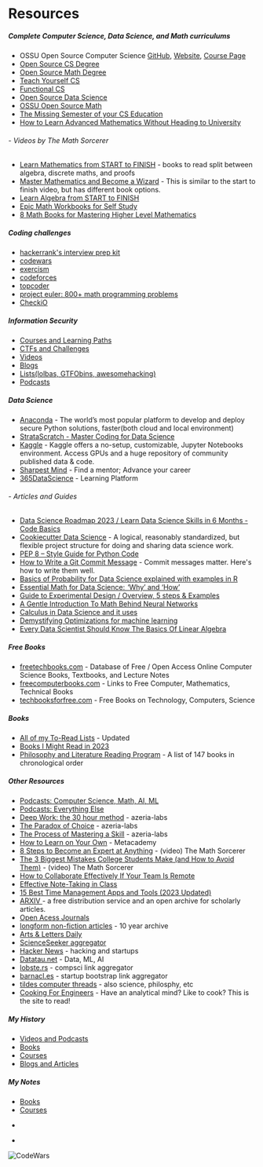 # Resources 

##### Complete Computer Science, Data Science, and Math curriculums

* OSSU Open Source Computer Science [GitHub](https://github.com/ossu/computer-science), [Website](https://ossu.firebaseapp.com/#/), [Course Page](https://ossu.thinkific.com/courses/computer-science-v7)
* [Open Source CS Degree](https://github.com/mvillaloboz/open-source-cs-degree)
* [Open Source Math Degree](https://github.com/shanirivers/open-source-mathematics-degree)
* [Teach Yourself CS](https://teachyourselfcs.com/)
* [Functional CS](https://functionalcs.github.io/curriculum/)
* [Open Source Data Science](https://github.com/datasciencemasters/go)
* [OSSU Open Source Math](https://github.com/ossu/math)
* [The Missing Semester of your CS Education](https://missing.csail.mit.edu/)
* [How to Learn Advanced Mathematics Without Heading to University](https://www.quantstart.com/articles/How-to-Learn-Advanced-Mathematics-Without-Heading-to-University-Part-1/)
###### - Videos by The Math Sorcerer
* [Learn Mathematics from START to FINISH](https://www.youtube.com/watch?v=didXE0HkSC8) - books to read split between algebra, discrete maths, and proofs
* [Master Mathematics and Become a Wizard](https://youtu.be/H6XejQOsfBY) - This is similar to the start to finish video, but has different book options. 
* [Learn Algebra from START to FINISH](https://youtu.be/S116mTfk2t8)
* [Epic Math Workbooks for Self Study](https://youtu.be/vuvcOXH4Z5Q)
* [8 Math Books for Mastering Higher Level Mathematics](https://youtu.be/cgffDIWZHQ4)

##### Coding challenges

* [hackerrank's interview prep kit](https://www.hackerrank.com/interview/interview-preparation-kit)
* [codewars](https://www.codewars.com)
* [exercism](https://exercism.org/tracks)
* [codeforces](https://codeforces.com)
* [topcoder](https://www.topcoder.com)
* [project euler: 800+ math programming problems](https://projecteuler.net/archives)
* [CheckiO](https://checkio.org)

##### Information Security

* [Courses and Learning Paths](http://jackwatt.com/infosec#information-security-courses-and-learning-paths)
* [CTFs and Challenges](http://jackwatt.com/infosec#ctf-and-hacking-challenges)
* [Videos](http://jackwatt.com/infosec#infosec-videos)
* [Blogs](http://jackwatt.com/infosec#infosec-blogs)
* [Lists(lolbas, GTFObins, awesomehacking)](http://jackwatt.com/infosec#lists-and-other-resources)
* [Podcasts](http://jackwatt.com/podcasts#information-security)

##### Data Science

* [Anaconda](https://www.anaconda.com/) - The world’s most popular platform to develop and deploy secure Python solutions, faster(both cloud and local environment)
* [StrataScratch - Master Coding for Data Science](https://www.stratascratch.com/)
* [Kaggle](https://www.kaggle.com/) - Kaggle offers a no-setup, customizable, Jupyter Notebooks environment. Access GPUs and a huge repository of community published data & code.
* [Sharpest Mind](https://www.sharpestminds.com/) - Find a mentor; Advance your career
* [365DataScience](https://learn.365datascience.com/) - Learning Platform
###### - Articles and Guides
* [Data Science Roadmap 2023 / Learn Data Science Skills in 6 Months - Code Basics](https://youtu.be/eaFaD_IBYW4)
* [Cookiecutter Data Science](https://drivendata.github.io/cookiecutter-data-science/) - A logical, reasonably standardized, but flexible project structure for doing and sharing data science work.
* [PEP 8 – Style Guide for Python Code](https://peps.python.org/pep-0008/)
* [How to Write a Git Commit Message](https://cbea.ms/git-commit/) - Commit messages matter. Here's how to write them well.
* [Basics of Probability for Data Science explained with examples in R](https://www.analyticsvidhya.com/blog/2017/02/basic-probability-data-science-with-examples/)
* [Essential Math for Data Science:  ‘Why’ and ‘How’](https://www.kdnuggets.com/2018/09/essential-math-data-science.html)
* [Guide to Experimental Design / Overview, 5 steps & Examples](https://www.scribbr.com/methodology/experimental-design/)
* [A Gentle Introduction To Math Behind Neural Networks](https://towardsdatascience.com/introduction-to-math-behind-neural-networks-e8b60dbbdeba)
* [Calculus in Data Science and it uses](https://towardsdatascience.com/calculus-in-data-science-and-its-uses-3f3e1b5e5b35)
* [Demystifying Optimizations for machine learning](https://towardsdatascience.com/demystifying-optimizations-for-machine-learning-c6c6405d3eea)
* [Every Data Scientist Should Know The Basics Of Linear Algebra](https://towardsdatascience.com/basics-of-linear-algebra-for-data-science-9e93ada24e5c)

##### Free Books

* [freetechbooks.com](http://www.freetechbooks.com) - Database of Free / Open Access Online Computer Science Books, Textbooks, and Lecture Notes
* [freecomputerbooks.com](https://freecomputerbooks.com/) - Links to Free Computer, Mathematics, Technical Books
* [techbooksforfree.com](https://techbooksforfree.com/) - Free Books on Technology, Computers, Science

##### Books
  
* [All of my To-Read Lists](http://jackwatt.com/books) - Updated
* [Books I Might Read in 2023](http://jackwatt.com/2023reading)
* [Philosophy and Literature Reading Program](http://jackwatt.com/lit) - A list of 147 books in chronological order


##### Other Resources
* [Podcasts: Computer Science, Math, AI, ML](http://jackwatt.com/podcasts#computer-science-and-programming)
* [Podcasts: Everything Else](http://jackwatt.com/podcasts#other-podcasts)
* [Deep Work: the 30 hour method](https://azeria-labs.com/the-importance-of-deep-work-the-30-hour-method-for-learning-a-new-skill/) - azeria-labs
* [The Paradox of Choice](https://azeria-labs.com/paradox-of-choice/) - azeria-labs
* [The Process of Mastering a Skill](https://azeria-labs.com/the-process-of-mastering-a-skill/) - azeria-labs
* [How to Learn on Your Own](https://metacademy.org/roadmaps/rgrosse/learn_on_your_own) - Metacademy
* [8 Steps to Become an Expert at Anything](https://youtu.be/-PDWLeqDf6k) - (video) The Math Sorcerer
* [The 3 Biggest Mistakes College Students Make (and How to Avoid Them)](https://youtu.be/f0TJOP27coQ) - (video) The Math Sorcerer
* [How to Collaborate Effectively If Your Team Is Remote ](https://hbr.org/2018/02/how-to-collaborate-effectively-if-your-team-is-remote)
* [Effective Note-Taking in Class](https://learningcenter.unc.edu/tips-and-tools/effective-note-taking-in-class/)
* [15 Best Time Management Apps and Tools (2023 Updated)](https://www.lifehack.org/articles/technology/top-15-time-management-apps-and-tools.html)
* [ARXIV ](https://arxiv.org/) -  a free distribution service and an open archive for scholarly articles.
* [Open Acess Journals](https://www.doaj.org)
* [longform non-fiction articles](https://longform.org) - 10 year archive
* [Arts & Letters Daily](https://www.aldaily.com/)
* [ScienceSeeker aggregator](http://www.scienceseeker.org/)
* [Hacker News](https://news.ycombinator.com/) - hacking and startups
* [Datatau.net](https://datatau.net) - Data, ML, AI
* [lobste.rs](https://lobste.rs) - compsci link aggregator
* [barnacl.es](https://barnacl.es/) - startup bootstrap link aggregator
* [tildes computer threads](https://tildes.net/groups) - also science, philosphy, etc
* [Cooking For Engineers](https://www.cookingforengineers.com/) - Have an analytical mind? Like to cook? This is the site to read!

##### My History

* [Videos and Podcasts](http://jackwatt.com/v)
* [Books](http://jackwatt.com/b)
* [Courses](http://jackwatt.com/c)
* [Blogs and Articles](http://jackwatt.com/a)

##### My Notes
* [Books](http://jackwatt.com/notes/books)
* [Courses](http://jackwatt.com/notes/courses)

<script src="https://tryhackme.com/badge/60767"></script>
*
<script src="https://www.hackthebox.eu/badge/189855"></script>
*
![CodeWars](https://www.codewars.com/users/watt_/badges/small)
